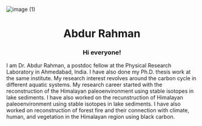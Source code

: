 ![image (1)](https://user-images.githubusercontent.com/116168762/196684466-40ba1559-29d0-4808-a7dc-0aefa5777d1c.jpg)
<h1 align="center">Abdur Rahman</h1>

<h3 align="center">Hi everyone!</h3>
I am Dr. Abdur Rahman, a postdoc fellow at the Physical Research Laboratory in Ahmedabad, India. I have also done my Ph.D. thesis work at the same institute. My research interest revolves around the carbon cycle in different aquatic systems. My research career started with the reconstruction of the Himalayan paleoenvironment using stable isotopes in lake sediments. I have also worked on the recunstruction of Himalayan paleoenvironment using stable isotopes in lake sediments. I have also worked on reconstruction of forest fire and their connection with climate, human, and vegetation in the Himalayan region using black carbon. 



